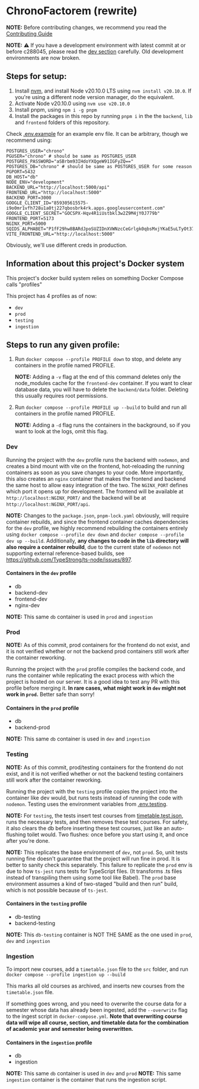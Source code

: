 # ChronoFactorem (rewrite)

**NOTE:** Before contributing changes, we recommend you read the [Contributing Guide](./CONTRIBUTING.md)

**NOTE:** ⚠️ If you have a development environment with latest commit at or before c288045, please read the [dev section](#dev) carefully. Old development environments are now broken.

## Steps for setup:

1. Install [nvm](https://github.com/nvm-sh/nvm), and install Node v20.10.0 LTS using `nvm install v20.10.0`. If you're using a different node version manager, do the equivalent.
2. Activate Node v20.10.0 using `nvm use v20.10.0`
3. Install pnpm, using `npm i -g pnpm`
4. Install the packages in this repo by running `pnpm i` in the the `backend`, `lib` and `frontend` folders of this repository.

Check [.env.example](./.env.example) for an example env file. It can be arbitrary, though we recommend using:

```
POSTGRES_USER="chrono"
PGUSER="chrono" # should be same as POSTGRES_USER
POSTGRES_PASSWORD="aSBrbm93IHdoYXQgeW91IGFyZQ=="
POSTGRES_DB="chrono" # should be same as POSTGRES_USER for some reason
PGPORT=5432
DB_HOST="db"
NODE_ENV="development"
BACKEND_URL="http://localhost:5000/api"
FRONTEND_URL="http://localhost:5000"
BACKEND_PORT=3000
GOOGLE_CLIENT_ID="859305615575-i9o0mr1vfh728u1a0tj227qbosbrk4rk.apps.googleusercontent.com"
GOOGLE_CLIENT_SECRET="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"
FRONTEND_PORT=5173
NGINX_PORT=5000
SQIDS_ALPHABET="P1fF29hw8BARdJpoSUZIDnXVWNzcCeGrlgk0qbsMxjYKaE5uLTyOt376Hmv4Qi"
VITE_FRONTEND_URL="http://localhost:5000"
```

Obviously, we'll use different creds in production.

## Information about this project's Docker system

This project's docker build system relies on something Docker Compose calls "profiles"

This project has 4 profiles as of now:

- `dev`
- `prod`
- `testing`
- `ingestion`

## Steps to run any given profile:

1. Run `docker compose --profile PROFILE down` to stop, and delete any containers in the profile named PROFILE.

   **NOTE:** Adding a `-v` flag at the end of this command deletes only the node_modules cache for the `frontend-dev` container. If you want to clear database data, you will have to delete the `backend/data` folder. Deleting this usually requires root permissions.

2. Run `docker compose --profile PROFILE up --build` to build and run all containers in the profile named PROFILE.

   **NOTE:** Adding a `-d` flag runs the containers in the background, so if you want to look at the logs, omit this flag.

### Dev

Running the project with the `dev` profile runs the backend with `nodemon`, and creates a bind mount with vite on the frontend, hot-reloading the running containers as soon as you save changes to your code. More importantly, this also creates an `nginx` container that makes the frontend and backend the same host to allow easy integration of the two. The `NGINX_PORT` defines which port it opens up for development. The frontend will be available at `http://localhost:NGINX_PORT/` and the backend will be at `http://localhost:NGINX_PORT/api`.

**NOTE:** Changes to the `package.json`, `pnpm-lock.yaml` obviously, will require container rebuilds, and since the frontend container caches dependencies for the `dev` profile, we highly recommend rebuilding the containers entirely using `docker compose --profile dev down` and `docker compose --profile dev up --build`. Additionally, **any changes to code in the `lib` directory will also require a container rebuild**, due to the current state of `nodemon` not supporting external reference-based builds, see https://github.com/TypeStrong/ts-node/issues/897.

#### Containers in the `dev` profile

- db
- backend-dev
- frontend-dev
- nginx-dev

**NOTE:** This same `db` container is used in `prod` and `ingestion`

### Prod

**NOTE:** As of this commit, prod containers for the frontend do not exist, and it is not verified whether or not the backend prod containers still work after the container reworking.

Running the project with the `prod` profile compiles the backend code, and runs the container while replicating the exact process with which the project is hosted on our server. It is a good idea to test any PR with this profile before merging it. **In rare cases, what might work in `dev` might not work in `prod`.** Better safe than sorry!

#### Containers in the `prod` profile

- db
- backend-prod

**NOTE:** This same `db` container is used in `dev` and `ingestion`

### Testing

**NOTE:** As of this commit, prod/testing containers for the frontend do not exist, and it is not verified whether or not the backend testing containers still work after the container reworking.

Running the project with the `testing` profile copies the project into the container like dev would, but runs tests instead of running the code with `nodemon`. Testing uses the environment variables from [.env.testing](./.env.testing).

**NOTE:** For `testing`, the tests insert test courses from [timetable.test.json](./src/backend/tests/timetable.test.json), runs the necessary tests, and then removes these test courses. For safety, it also clears the db before inserting these test courses, just like an auto-flushing toilet would. Two flushes: once before you start using it, and once after you're done.

**NOTE:** This replicates the base environment of `dev`, not `prod`. So, unit tests running fine doesn't guarantee that the project will run fine in prod. It is better to sanity check this separately. This failure to replicate the `prod` env is due to how `ts-jest` runs tests for TypeScript files. (It transforms .ts files instead of transpiling them using some tool like Babel). The `prod` base environment assumes a kind of two-staged "build and then run" build, which is not possible because of `ts-jest`.

#### Containers in the `testing` profile

- db-testing
- backend-testing

**NOTE:** This `db-testing` container is NOT THE SAME as the one used in `prod`, `dev` and `ingestion`

### Ingestion

To import new courses, add a `timetable.json` file to the `src` folder, and run `docker compose --profile ingestion up --build`

This marks all old courses as archived, and inserts new courses from the `timetable.json` file.

If something goes wrong, and you need to overwrite the course data for a semester whose data has already been ingested, add the `--overwrite` flag to the ingest script in `docker-compose.yml`. **Note that overwriting course data will wipe all course, section, and timetable data for the combination of academic year and semester being overwritten.**

#### Containers in the `ingestion` profile

- db
- ingestion

**NOTE:** This same `db` container is used in `dev` and `prod`
**NOTE:** This same `ingestion` container is the container that runs the ingestion script.
